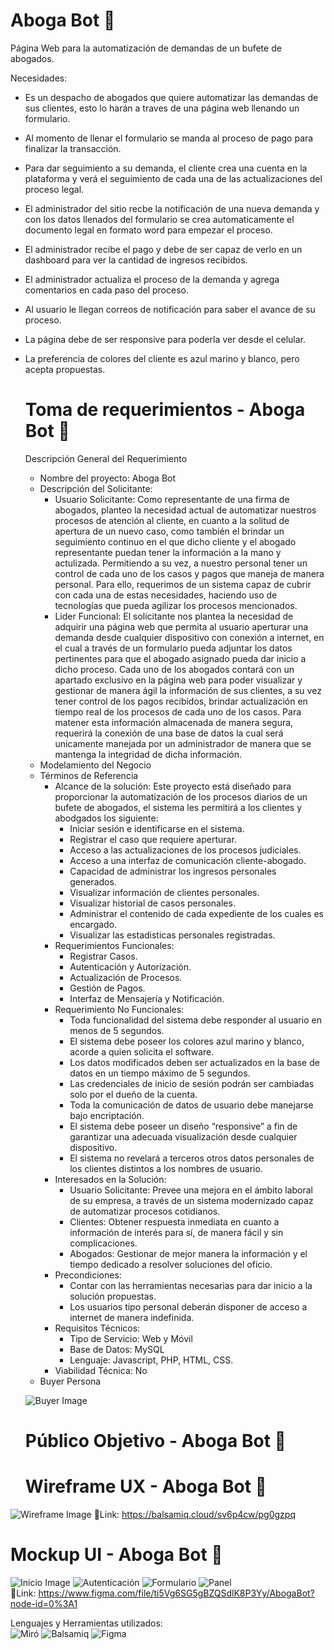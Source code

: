 #  Aboga Bot :robot:
 Página Web para la automatización de demandas de un bufete de abogados. <br>
    
  Necesidades:
- Es un despacho de abogados que quiere automatizar las demandas de sus clientes, esto lo harán a traves de una página web llenando un formulario.
- Al momento de llenar el formulario se manda al proceso de pago para finalizar la transacción.
- Para dar seguimiento a su demanda, el cliente crea una cuenta en la plataforma y verá el seguimiento de cada una de las actualizaciones del proceso legal.
- El administrador del sitio recbe la notificación de una nueva demanda y con los datos llenados del formulario se crea automaticamente el documento legal en formato word para empezar el proceso.
- El administrador recibe el pago y debe de ser capaz de verlo en un dashboard para ver la cantidad de ingresos recibidos.
- El administrador actualiza el proceso de la demanda y agrega comentarios en cada paso del proceso.
- Al usuario le llegan correos de notificación para saber el avance de su proceso.
- La página debe de ser responsive para poderla ver desde el celular.
- La preferencia de colores del cliente es azul marino y blanco, pero acepta propuestas.

  # Toma de requerimientos - Aboga Bot :robot:
  Descripción General del Requerimiento
  - Nombre del proyecto: Aboga Bot
  - Descripción del Solicitante:
    - Usuario Solicitante: Como representante de una firma de abogados, planteo la necesidad actual de automatizar nuestros procesos de atención al cliente, en cuanto a la solitud de apertura de un nuevo caso, como también el brindar un seguimiento continuo en el que dicho cliente y el abogado representante puedan tener la información a la mano y actulizada. Permitiendo a su vez, a nuestro personal tener un control de cada uno de los casos y pagos que maneja de manera personal. Para ello, requerimos de un sistema capaz de cubrir con cada una de estas necesidades, haciendo uso de tecnologías que pueda agilizar los procesos mencionados. 
    - Lider Funcional: El solicitante nos plantea la necesidad de adquirir una página web que permita al usuario aperturar una demanda desde cualquier dispositivo con conexión a internet, en el cual a través de un formulario pueda adjuntar los datos pertinentes para que el abogado asignado pueda dar inicio a dicho proceso. Cada uno de los abogados contará con un apartado exclusivo en la página web para poder visualizar y gestionar de manera ágil la información de sus clientes, a su vez tener control de los pagos recibidos, brindar actualización en tiempo real de los procesos de cada uno de los casos. Para matener esta información almacenada de manera segura, requerirá la conexión de una base de datos la cual será unicamente manejada por un administrador de manera que se mantenga la integridad de dicha información.
  - Modelamiento del Negocio
  - Términos de Referencia
     - Alcance de la solución: Este proyecto está diseñado para proporcionar la automatización de los procesos diarios de un bufete de abogados, el sistema les permitirá a los clientes y abodgados los siguiente:
       - Iniciar sesión e identificarse en el sistema.
       - Registrar el caso que requiere aperturar.
       - Acceso a las actualizaciones de los procesos judiciales.
       - Acceso a una interfaz de comunicación cliente-abogado.
       - Capacidad de administrar los ingresos personales generados.
       - Visualizar información de clientes personales.
       - Visualizar historial de casos personales.
       - Administrar el contenido de cada expediente de los cuales es encargado.
       - Visualizar las estadisticas personales registradas.  
     - Requerimientos Funcionales:
       - Registrar Casos.
       - Autenticación y Autorización.
       - Actualización de Procesos.
       - Gestión de Pagos.
       - Interfaz de Mensajería y Notificación. 
     - Requerimiento No Funcionales:
       - Toda funcionalidad del sistema debe responder al usuario en menos de 5 segundos.
       - El sistema debe poseer los colores azul marino y blanco, acorde a quien solicita el software.
       - Los datos modificados deben ser actualizados en la base de datos en un tiempo máximo de 5 segundos.
       - Las credenciales de inicio de sesión podrán ser cambiadas solo por el dueño de la cuenta.
       - Toda la comunicación de datos de usuario debe manejarse bajo encriptación.
       - El sistema debe poseer un diseño “responsive” a fin de garantizar una adecuada visualización desde cualquier dispositivo.
       - El sistema no revelará a terceros otros datos personales de los clientes distintos a los nombres de usuario.
     - Interesados en la Solución: 
       - Usuario Solicitante: Prevee una mejora en el ámbito laboral de su empresa, a través de un sistema modernizado capaz de automatizar procesos cotidianos.
       - Clientes: Obtener respuesta inmediata en cuanto a información de interés para sí, de manera fácil y sin complicaciones.
       - Abogados: Gestionar de mejor manera la información y el tiempo dedicado a resolver soluciones del oficio.
     - Precondiciones:   
       - Contar con las herramientas necesarias para dar inicio a la solución propuestas. 
       - Los usuarios tipo personal deberán disponer de acceso a internet de manera indefinida.
     - Requisitos Técnicos: 
       - Tipo de Servicio: Web y Móvil
       - Base de Datos: MySQL
       - Lenguaje: Javascript, PHP, HTML, CSS.
     - Viabilidad Técnica: No
   - Buyer Persona
   
   ![Buyer Image](./buyer-persona.png)
  # Público Objetivo - Aboga Bot :robot:
  # Wireframe UX - Aboga Bot :robot:
 ![Wireframe Image](wireframe.png)
 :paperclip:Link: https://balsamiq.cloud/sv6p4cw/pg0gzpq
  # Mockup UI - Aboga Bot :robot:
 ![Inicio Image](./UI/Inicio.png)
 ![Autenticación](./UI/Autenticacion.png)
 ![Formulario](./UI/Formulario.png)
 ![Panel](./UI/Panel.png) <br>
 :paperclip:Link: https://www.figma.com/file/ti5Vg6SG5gBZQSdlK8P3Yy/AbogaBot?node-id=0%3A1
 
Lenguajes y Herramientas utilizados: <br>
![Miró](https://img.shields.io/badge/miro-%FFD02F.svg?style=for-the-badge&logo=miro&logoColor=white)
![Balsamiq](https://img.shields.io/badge/balsamiq-%6757E768.svg?style=for-the-badge&logo=balsamiq&logoColor=white)
![Figma](https://img.shields.io/badge/figma-%23F24E1E.svg?style=for-the-badge&logo=figma&logoColor=white)
